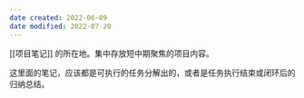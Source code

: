 ```yaml
---
date created: 2022-06-09
date modified: 2022-07-20
---
```


[[项目笔记]] 的所在地。集中存放短中期聚焦的项目内容。

这里面的笔记，应该都是可执行的任务分解出的，或者是任务执行结束或闭环后的归纳总结。
